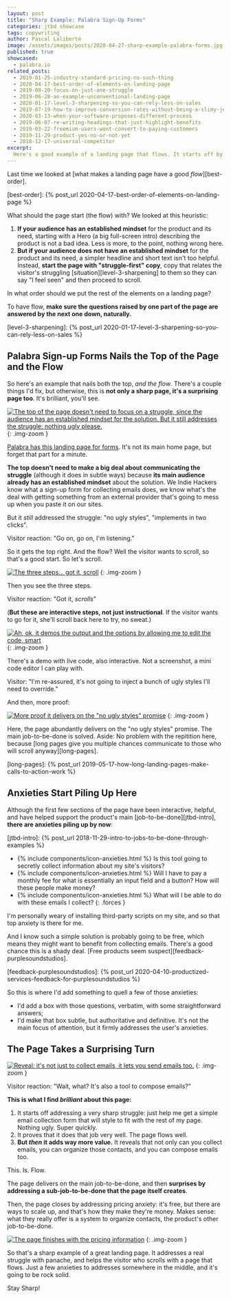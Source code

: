 ```yaml
---
layout: post
title: "Sharp Example: Palabra Sign-Up Forms"
categories: jtbd showcase
tags: copywriting
author: Pascal Laliberté
image: /assets/images/posts/2020-04-27-sharp-example-palabra-forms.jpg
published: true
showcased:
  - palabra.io
related_posts:
  - 2019-01-25-industry-standard-pricing-no-such-thing
  - 2020-04-17-best-order-of-elements-on-landing-page
  - 2019-09-20-focus-on-just-one-struggle
  - 2019-06-28-an-example-unconventional-landing-page
  - 2020-01-17-level-3-sharpening-so-you-can-rely-less-on-sales
  - 2019-07-19-how-to-improve-conversion-rates-without-being-a-slimy-jerk
  - 2020-03-13-when-your-software-proposes-different-process
  - 2019-06-07-re-writing-headings-that-just-highlight-benefits
  - 2019-03-22-freemium-users-wont-convert-to-paying-customers
  - 2019-11-29-product-yes-no-or-not-yet
  - 2018-12-17-universal-competitor
excerpt:
  Here's a good example of a landing page that flows. It starts off by addressing a sharp struggle, and each section builds on the section that precedes it. And then, after having proven to the visitor the product delivers on the promise, it adds way more value. Brilliant page.
---
```


Last time we looked at [what makes a landing page have a good _flow_][best-order].

[best-order]: {% post_url 2020-04-17-best-order-of-elements-on-landing-page %}

What should the page start (the flow) with? We looked at this heuristic:

1. **If your audience has an established mindset** for the product and its need, starting with a Hero (a big full-screen intro) describing the product is not a bad idea. Less is more, to the point, nothing wrong here.
2. **But if your audience does not have an established mindset** for the product and its need, a simpler headline and short text isn't too helpful. Instead, **start the page with "struggle-first" copy**, copy that relates the visitor's struggling [situation][level-3-sharpening] to them so they can say "I feel seen" and then proceed to scroll.

In what order should we put the rest of the elements on a landing page?

To have flow, **make sure the questions raised by one part of the page are answered by the next one down, naturally.**

[level-3-sharpening]: {% post_url 2020-01-17-level-3-sharpening-so-you-can-rely-less-on-sales %}

## Palabra Sign-up Forms Nails the Top of the Page and the Flow

So here's an example that nails both the top, _and the flow_. There's a couple things I'd fix, but otherwise, this is **not only a sharp page, it's a surprising page too**. It's brilliant, you'll see.

[![The top of the page doesn't need to focus on a struggle, since the audience has an established mindset for the solution. But it still addresses the struggle: nothing ugly please.](/assets/images/posts/2020-04-27-sharp-example-palabra-forms-01.jpg)][palabra-forms]
{: .img-zoom }

[palabra-forms]: https://www.palabra.io/forms.html

[Palabra has this landing page for forms][palabra-forms]. It's not its main home page, but forget that part for a minute.

**The top doesn't need to make a big deal about communicating the struggle** (although it does in subtle ways) because **its main audience already has an established mindset** about the solution. We Indie Hackers know what a sign-up form for collecting emails does, we know what's the deal with getting something from an external provider that's going to mess up when you paste it on our sites.

But it _still_ addressed the struggle: "no ugly styles", "implements in two clicks".

Visitor reaction: "Go on, go on, I'm listening."

So it gets the top right. And the flow? Well the visitor wants to scroll, so that's a good start. So let's scroll.

[![The three steps... got it, scroll](/assets/images/posts/2020-04-27-sharp-example-palabra-forms-02.jpg)][palabra-forms]
{: .img-zoom }

Then you see the three steps.

Visitor reaction: "Got it, _scrolls_"

(**But these are interactive steps, not just instructional**. If the visitor wants to go for it, she'll scroll back here to try, no sweat.)

[![Ah, ok, it demos the output and the options by allowing me to edit the code, smart](/assets/images/posts/2020-04-27-sharp-example-palabra-forms-03.jpg)][palabra-forms]
{: .img-zoom }

There's a demo with live code, also interactive. Not a screenshot, a mini code editor I can play with.

Visitor: "I'm re-assured, it's not going to inject a bunch of ugly styles I'll need to override."

And then, more proof:

[![More proof it delivers on the "no ugly styles" promise](/assets/images/posts/2020-04-27-sharp-example-palabra-forms-04.jpg)][palabra-forms]
{: .img-zoom }

Here, the page abundantly delivers on the "no ugly styles" promise. The main job-to-be-done is solved. Aside: No problem with the repitition here, because [long pages give you multiple chances communicate to those who will scroll anyway][long-pages].

[long-pages]: {% post_url 2019-05-17-how-long-landing-pages-make-calls-to-action-work %}

## Anxieties Start Piling Up Here

Although the first few sections of the page have been interactive, helpful, and have helped support the product's main [job-to-be-done][jtbd-intro], **there are anxieties piling up by now**:

[jtbd-intro]: {% post_url 2018-11-29-intro-to-jobs-to-be-done-through-examples %}

* {% include components/icon-anxieties.html %} Is this tool going to secretly collect information about my site's visitors?
* {% include components/icon-anxieties.html %} Will I have to pay a monthly fee for what is essentially an input field and a button? How will these people make money?
* {% include components/icon-anxieties.html %} What will I be able to do with these emails I collect?
{: .forces }

I'm personally weary of installing third-party scripts on my site, and so that top anxiety is there for me.

And I know such a simple solution is probably going to be free, which means they might want to benefit from collecting emails. There's a good chance this is a shady deal. [Free products seem suspect][feedback-purplesoundstudios].

[feedback-purplesoundstudios]: {% post_url 2020-04-10-productized-services-feedback-for-purplesoundstudios %}

So this is where I'd add something to quell a few of those anxieties:

* I'd add a box with those questions, verbatim, with some straightforward answers;
* I'd make that box subtle, but authoritative and definitive. It's not the main focus of attention, but it firmly addresses the user's anxieties.

## The Page Takes a Surprising Turn

[![Reveal: it's not just to collect emails, it lets you send emails too.](/assets/images/posts/2020-04-27-sharp-example-palabra-forms-05.jpg)][palabra-forms]
{: .img-zoom }

Visitor reaction: "Wait, what? It's also a tool to compose emails?"

**This is what I find _brilliant_ about this page:**

1. It starts off addressing a very sharp struggle: just help me get a simple email collection form that will style to fit with the rest of my page. Nothing ugly. Super quickly.
2. It proves that it does that job very well. The page flows well.
3. **But _then_ it adds way more value.** It reveals that not only can you collect emails, you can organize those contacts, and you can compose emails too.

This. Is. Flow.

The page delivers on the main job-to-be-done, and then **surprises by addressing a sub-job-to-be-done that the page itself creates**.

Then, the page closes by addressing pricing anxiety: it's free, but there are ways to scale up, and that's how they make they're money. Makes sense: what they really offer is a system to organize contacts, the product's other job-to-be-done.

[![The page finishes with the pricing information](/assets/images/posts/2020-04-27-sharp-example-palabra-forms-06.jpg)][palabra-forms]
{: .img-zoom }

So that's a sharp example of a great landing page. It addresses a real struggle with panache, and helps the visitor who scrolls with a page that flows. Just a few anxieties to addresses somewhere in the middle, and it's going to be rock solid.

Stay Sharp!
